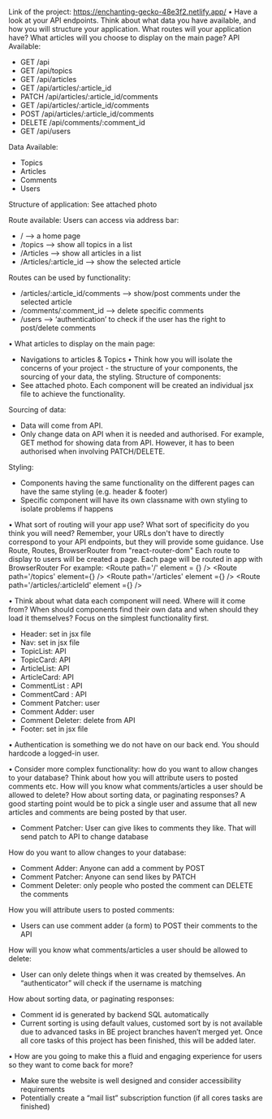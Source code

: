 Link of the project: https://enchanting-gecko-48e3f2.netlify.app/
•	Have a look at your API endpoints. Think about what data you have available, and how you will structure your application. What routes will your application have? What articles will you choose to display on the main page?
API Available: 
- GET /api
- GET /api/topics
- GET /api/articles
- GET /api/articles/:article_id
- PATCH /api/articles/:article_id/comments
- GET /api/articles/:article_id/comments
- POST /api/articles/:article_id/comments
- DELETE /api/comments/:comment_id
- GET /api/users

Data Available: 
- Topics 
- Articles 
- Comments
- Users

Structure of application: 
See attached photo

Route available: 
Users can access via address bar: 
- / --> a home page 
- /topics -->  show all topics in a list 
- /Articles --> show all articles in a list
- /Articles/:article_id --> show the selected article

Routes can be used by functionality: 
- /articles/:article_id/comments -->  show/post comments under the selected article
- /comments/:comment_id -->  delete specific comments 
- /users --> ‘authentication’ to check if the user has the right to post/delete comments


•	What articles to display on the main page: 
-	Navigations to articles & Topics
•	Think how you will isolate the concerns of your project - the structure of your components, the sourcing of your data, the styling.
Structure of components:
- See attached photo. Each component will be created an individual jsx file to achieve the functionality.


Sourcing of data: 
- Data will come from API. 
- Only change data on API when it is needed and authorised. For example, GET method for showing data from API. However, it has to been authorised when involving PATCH/DELETE. 


Styling: 
- Components having the same functionality on the different pages can have the same styling (e.g. header & footer)
- Specific component will have its own classname with own styling to isolate problems if happens


•	What sort of routing will your app use? What sort of specificity do you think you will need? Remember, your URLs don't have to directly correspond to your API endpoints, but they will provide some guidance.
Use Route, Routes, BrowserRouter from "react-router-dom"
Each route to display to users will be created a page. Each page will be routed in app with BrowserRouter
For example: 
        	   <Route path='/' element = {<Home />} />
                <Route path='/topics' element={<TopicsPage />} />
                <Route path='/articles' element ={<ArticlesPage/>} />
                <Route path='/articles/:articleId' element ={<ArticlePage/>} />

•	Think about what data each component will need. Where will it come from? When should components find their own data and when should they load it themselves? Focus on the simplest functionality first.

-	Header: set in jsx file 
-	Nav: set in jsx file 
-	TopicList: API
-	TopicCard: API
-	ArticleList: API
-	ArticleCard: API
-	CommentList : API
-	CommentCard : API
-	Comment Patcher: user
-	Comment Adder: user 
-	Comment Deleter: delete from API 
-	Footer: set in jsx file


•	Authentication is something we do not have on our back end. You should hardcode a logged-in user.

•	Consider more complex functionality: how do you want to allow changes to your database? Think about how you will attribute users to posted comments etc. How will you know what comments/articles a user should be allowed to delete? How about sorting data, or paginating responses? A good starting point would be to pick a single user and assume that all new articles and comments are being posted by that user.
- Comment Patcher: User can give likes to comments they like. That will send patch to API to change database

How do you want to allow changes to your database: 
- Comment Adder: Anyone can add a comment by POST
- Comment Patcher: Anyone can send likes by PATCH
- Comment Deleter: only people who posted the comment can DELETE the comments 

How you will attribute users to posted comments:
-	Users can use comment adder (a form) to POST their comments to the API

How will you know what comments/articles a user should be allowed to delete: 
-	User can only delete things when it was created by themselves. An “authenticator” will check if the username is matching

How about sorting data, or paginating responses: 
-	Comment id is generated by backend SQL automatically 
-	Current sorting is using default values, customed sort by is not available due to advanced tasks in BE project branches haven’t merged yet. Once all core tasks of this project has been finished, this will be added later. 

•	How are you going to make this a fluid and engaging experience for users so they want to come back for more?
-	Make sure the website is well designed and consider accessibility requirements 
-	Potentially create a “mail list” subscription function (if all cores tasks are finished) 
